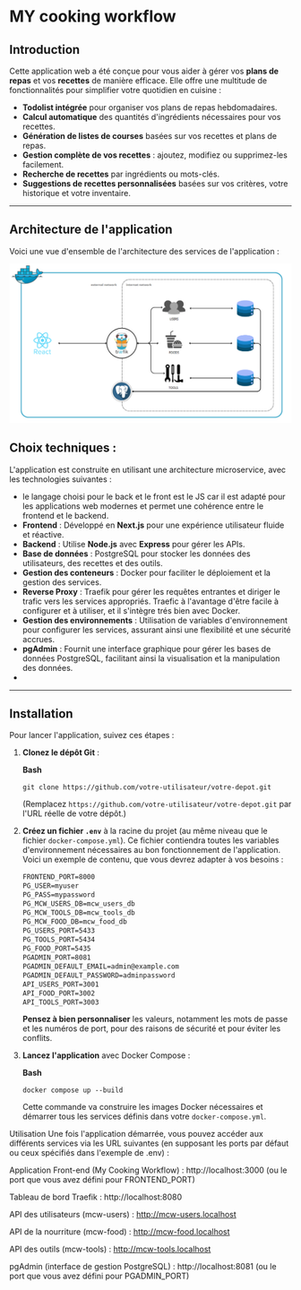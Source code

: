 # MY cooking workflow

## Introduction

Cette application web a été conçue pour vous aider à gérer vos **plans de repas** et vos **recettes** de manière efficace. Elle offre une multitude de fonctionnalités pour simplifier votre quotidien en cuisine :

* **Todolist intégrée** pour organiser vos plans de repas hebdomadaires.
* **Calcul automatique** des quantités d'ingrédients nécessaires pour vos recettes.
* **Génération de listes de courses** basées sur vos recettes et plans de repas.
* **Gestion complète de vos recettes** : ajoutez, modifiez ou supprimez-les facilement.
* **Recherche de recettes** par ingrédients ou mots-clés.
* **Suggestions de recettes personnalisées** basées sur vos critères, votre historique et votre inventaire.

---

## Architecture de l'application

Voici une vue d'ensemble de l'architecture des services de l'application :

![Architecture de My Cooking Workflow](images/image_7c6c7c.png)

## Choix techniques :
L'application est construite en utilisant une architecture microservice, avec les technologies suivantes :  
* le langage choisi pour le back et le front est le JS car il est adapté pour les applications web modernes et permet une cohérence entre le frontend et le backend.  
* **Frontend** : Développé en **Next.js** pour une expérience utilisateur fluide et réactive.
* **Backend** : Utilise **Node.js** avec **Express** pour gérer les APIs.
* **Base de données** : PostgreSQL pour stocker les données des utilisateurs, des recettes et des outils.
* **Gestion des conteneurs** : Docker pour faciliter le déploiement et la gestion des services.
* **Reverse Proxy** : Traefik pour gérer les requêtes entrantes et diriger le trafic vers les services appropriés. Traefic à l'avantage d'être facile à configurer et à utiliser, et il s'intègre trés bien avec Docker.
* **Gestion des environnements** : Utilisation de variables d'environnement pour configurer les services, assurant ainsi une flexibilité et une sécurité accrues.
* **pgAdmin** : Fournit une interface graphique pour gérer les bases de données PostgreSQL, facilitant ainsi la visualisation et la manipulation des données.
* 
---

## Installation

Pour lancer l'application, suivez ces étapes :

1. **Clonez le dépôt Git** :

   **Bash**

   ```
   git clone https://github.com/votre-utilisateur/votre-depot.git
   ```

   (Remplacez `https://github.com/votre-utilisateur/votre-depot.git` par l'URL réelle de votre dépôt.)
2. **Créez un fichier `.env`** à la racine du projet (au même niveau que le fichier `docker-compose.yml`). Ce fichier contiendra toutes les variables d'environnement nécessaires au bon fonctionnement de l'application. Voici un exemple de contenu, que vous devrez adapter à vos besoins :

   ```
   FRONTEND_PORT=8000
   PG_USER=myuser
   PG_PASS=mypassword
   PG_MCW_USERS_DB=mcw_users_db
   PG_MCW_TOOLS_DB=mcw_tools_db
   PG_MCW_FOOD_DB=mcw_food_db
   PG_USERS_PORT=5433
   PG_TOOLS_PORT=5434
   PG_FOOD_PORT=5435
   PGADMIN_PORT=8081
   PGADMIN_DEFAULT_EMAIL=admin@example.com
   PGADMIN_DEFAULT_PASSWORD=adminpassword
   API_USERS_PORT=3001
   API_FOOD_PORT=3002
   API_TOOLS_PORT=3003
   ```

   **Pensez à bien personnaliser** les valeurs, notamment les mots de passe et les numéros de port, pour des raisons de sécurité et pour éviter les conflits.
3. **Lancez l'application** avec Docker Compose :

   **Bash**

   ```
   docker compose up --build
   ```

   Cette commande va construire les images Docker nécessaires et démarrer tous les services définis dans votre `docker-compose.yml`.

Utilisation
Une fois l'application démarrée, vous pouvez accéder aux différents services via les URL suivantes (en supposant les ports par défaut ou ceux spécifiés dans l'exemple de .env) :

Application Front-end (My Cooking Workflow) :
http://localhost:3000 (ou le port que vous avez défini pour FRONTEND_PORT)

Tableau de bord Traefik :
http://localhost:8080

API des utilisateurs (mcw-users) :
http://mcw-users.localhost

API de la nourriture (mcw-food) :
http://mcw-food.localhost

API des outils (mcw-tools) :
http://mcw-tools.localhost

pgAdmin (interface de gestion PostgreSQL) :
http://localhost:8081 (ou le port que vous avez défini pour PGADMIN_PORT)
